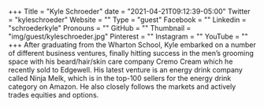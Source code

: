 +++
Title = "Kyle Schroeder"
date = "2021-04-21T09:12:39-05:00"
Twitter = "kyleschroeder"
Website = ""
Type = "guest"
Facebook = ""
Linkedin = "schroederkyle"
Pronouns = ""
GitHub = ""
Thumbnail = "img/guest/kyleschroeder.jpg"
Pinterest = ""
Instagram = ""
YouTube = ""
+++
After graduating from the Wharton School, Kyle embarked on a number of different business ventures, finally hitting success in the men’s grooming space with his beard/hair/skin care company Cremo Cream which he recently sold to Edgewell.  His latest venture is an energy drink company called Ninja Melk, which is in the top-100 sellers for the energy drink category on Amazon.  He also closely follows the markets and actively trades equities and options.
